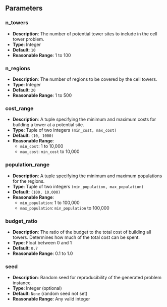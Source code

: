 ## Parameters

### n_towers

- **Description**: The number of potential tower sites to include in the cell tower problem.
- **Type**: Integer
- **Default**: `10`
- **Reasonable Range**: 1 to 100

### n_regions

- **Description**: The number of regions to be covered by the cell towers.
- **Type**: Integer
- **Default**: `20`
- **Reasonable Range**: 1 to 500

### cost_range

- **Description**: A tuple specifying the minimum and maximum costs for building a tower at a potential site.
- **Type**: Tuple of two integers `(min_cost, max_cost)`
- **Default**: `(10, 1000)`
- **Reasonable Range**:
  - `min_cost`: 1 to 10,000
  - `max_cost`: `min_cost` to 10,000

### population_range

- **Description**: A tuple specifying the minimum and maximum populations for the regions.
- **Type**: Tuple of two integers `(min_population, max_population)`
- **Default**: `(100, 10,000)`
- **Reasonable Range**:
  - `min_population`: 1 to 100,000
  - `max_population`: `min_population` to 100,000

### budget_ratio

- **Description**: The ratio of the budget to the total cost of building all towers. Determines how much of the total cost can be spent.
- **Type**: Float between 0 and 1
- **Default**: `0.7`
- **Reasonable Range**: 0.1 to 1.0

### seed

- **Description**: Random seed for reproducibility of the generated problem instance.
- **Type**: Integer (optional)
- **Default**: `None` (random seed not set)
- **Reasonable Range**: Any valid integer